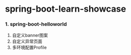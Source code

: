 # spring-boot-learn-showcase


### 1. spring-boot-helloworld

1. 自定义banner图案
2. 自定义异常页面
3. 多环境配置Profile

